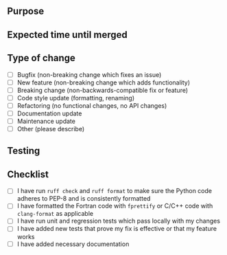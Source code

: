 ## Purpose
<!--
Explain the goal of this PR, if it addresses an existing issue be sure to link to it.
Describe the big picture of your changes here, perhaps using a bullet list if multiple changes are done to accomplish a single goal.
If this PR accomplishes multiple goals, it may be best to create separate PR's for each.
-->

## Expected time until merged
<!--
Comment on whether or not this change is urgent and how long you expect this PR to take to review and be merged.
For example, a week would be a reasonable time frame for an average, non-urgent PR.
-->

## Type of change
<!--
What types of change is it?
Select the appropriate type(s) that describe this PR
-->

- [ ] Bugfix (non-breaking change which fixes an issue)
- [ ] New feature (non-breaking change which adds functionality)
- [ ] Breaking change (non-backwards-compatible fix or feature)
- [ ] Code style update (formatting, renaming)
- [ ] Refactoring (no functional changes, no API changes)
- [ ] Documentation update
- [ ] Maintenance update
- [ ] Other (please describe)

## Testing
<!-- Explain the steps needed to test the new code to verify that it does indeed address the issue and produce the expected behavior. -->

## Checklist
<!-- Put an `x` in the boxes that apply. -->

- [ ] I have run `ruff check` and `ruff format` to make sure the Python code adheres to PEP-8 and is consistently formatted
- [ ] I have formatted the Fortran code with `fprettify` or C/C++ code with `clang-format` as applicable
- [ ] I have run unit and regression tests which pass locally with my changes
- [ ] I have added new tests that prove my fix is effective or that my feature works
- [ ] I have added necessary documentation
